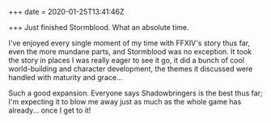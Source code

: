 +++
date = 2020-01-25T13:41:46Z

+++
Just finished Stormblood. What an absolute time.

I've enjoyed every single moment of my time with FFXIV's story thus far, even the more mundane parts, and Stormblood was no exception. It took the story in places I was really eager to see it go, it did a bunch of cool world-building and character development, the themes it discussed were handled with maturity and grace...

Such a good expansion. Everyone says Shadowbringers is the best thus far; I'm expecting it to blow me away just as much as the whole game has already... once I get to it! 